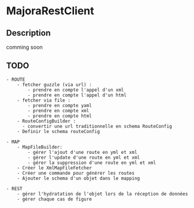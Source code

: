 # MajoraRestClient

## Description

comming soon

## TODO
    - ROUTE
        - fetcher guzzle (via url) :
            - prendre en compte l'appel d'un xml
            - prendre en compte l'appel d'un html
        - fetcher via file :
            - prendre en compte yaml
            - prendre en compte xml
            - prendre en compte html
        - RouteConfigBuilder :
          - convertir une url traditionnelle en schema RouteConfig
        - Definir le schema routeConfig

    - MAP
        - MapFileBuilder:
            - gérer l'ajout d'une route en yml et xml
            - gérer l'update d'une route en yml et xml
            - gérer la suppression d'une route en yml et xml
        - Créer le XmlMapFileFetcher
        - Créer une commande pour générer les routes
        - Ajouter le schema d'un objet dans le mapping

    - REST
        - gérer l'hydratation de l'objet lors de la réception de données
        - gérer chaque cas de figure